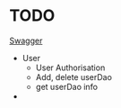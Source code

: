 # TODO
[Swagger](http://localhost:8080/swagger-ui/index.html#/)
- User
  - User Authorisation
  - Add, delete userDao 
  - get userDao info
- 